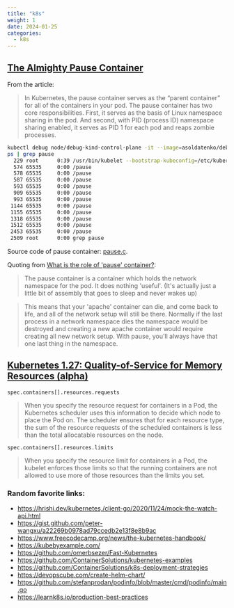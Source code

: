 ```yaml
---
title: "k8s"
weight: 1
date: 2024-01-25
categories:
  - k8s
---
```


## [The Almighty Pause Container](https://www.ianlewis.org/en/almighty-pause-container)

From the article:
> In Kubernetes, the pause container serves as the “parent container” for all of the containers in your pod. The pause container has two core responsibilities. First, it serves as the basis of Linux namespace sharing in the pod. And second, with PID (process ID) namespace sharing enabled, it serves as PID 1 for each pod and reaps zombie processes.
```bash
kubectl debug node/debug-kind-control-plane -it --image=asoldatenko/debug
ps | grep pause
  229 root      0:39 /usr/bin/kubelet --bootstrap-kubeconfig=/etc/kubernetes/bootstrap-kubelet.conf --kubeconfig=/etc/kubernetes/kubelet.conf --config=/var/lib/kubelet/config.yaml --container-runtime=remote --container-runtime-endpoint=unix:///run/containerd/containerd.sock --node-ip=172.18.0.2 --node-labels= --pod-infra-container-image=registry.k8s.io/pause:3.8 --provider-id=kind://docker/debug-kind/debug-kind-control-plane --fail-swap-on=false --cgroup-root=/kubelet
  574 65535     0:00 /pause
  578 65535     0:00 /pause
  587 65535     0:00 /pause
  593 65535     0:00 /pause
  909 65535     0:00 /pause
  993 65535     0:00 /pause
 1144 65535     0:00 /pause
 1155 65535     0:00 /pause
 1318 65535     0:00 /pause
 1512 65535     0:00 /pause
 2453 65535     0:00 /pause
 2509 root      0:00 grep pause
```

Source code of pause container: [pause.c](https://github.com/kubernetes/kubernetes/blob/master/build/pause/linux/pause.c).

Quoting from [What is the role of 'pause' container?](https://groups.google.com/forum/#!topic/kubernetes-users/jVjv0QK4b_o):

> The pause container is a container which holds the network namespace for the pod. It does nothing 'useful'. (It's actually just a little bit of assembly that goes to sleep and never wakes up)

> This means that your 'apache' container can die, and come back to life, and all of the network setup will still be there. Normally if the last process in a network namespace dies the namespace would be destroyed and creating a new apache container would require creating all new network setup. With pause, you'll always have that one last thing in the namespace.


## [Kubernetes 1.27: Quality-of-Service for Memory Resources (alpha)](https://kubernetes.io/blog/2023/05/05/qos-memory-resources/)

`spec.containers[].resources.requests`

> When you specify the resource request for containers in a Pod, the Kubernetes scheduler uses this information to decide which node to place the Pod on. The scheduler ensures that for each resource type, the sum of the resource requests of the scheduled containers is less than the total allocatable resources on the node.

`spec.containers[].resources.limits`

> When you specify the resource limit for containers in a Pod, the kubelet enforces those limits so that the running containers are not allowed to use more of those resources than the limits you set.


### Random favorite links:

- https://hrishi.dev/kubernetes,/client-go/2020/11/24/mock-the-watch-api.html
- https://gist.github.com/peter-wangxu/a22269b0978ad79ccedb2e13f8e8b9ac
- https://www.freecodecamp.org/news/the-kubernetes-handbook/
- https://kubebyexample.com/
- https://github.com/omerbsezer/Fast-Kubernetes
- https://github.com/ContainerSolutions/kubernetes-examples
- https://github.com/ContainerSolutions/k8s-deployment-strategies
- https://devopscube.com/create-helm-chart/
- https://github.com/stefanprodan/podinfo/blob/master/cmd/podinfo/main.go
- https://learnk8s.io/production-best-practices
